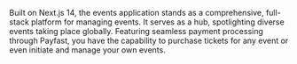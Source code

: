 Built on Next.js 14, the events application stands as a comprehensive, full-stack platform for managing events. It serves as a hub, spotlighting diverse events taking place globally. Featuring seamless payment processing through Payfast, you have the capability to purchase tickets for any event or even initiate and manage your own events.